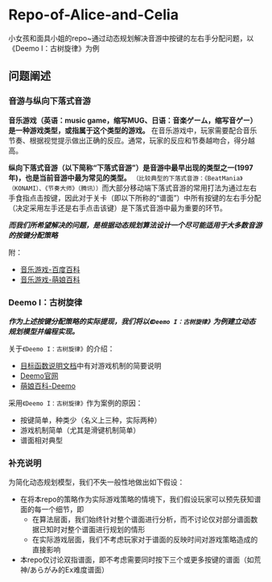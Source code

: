 # Repo-of-Alice-and-Celia
小女孩和面具小姐的repo~通过动态规划解决音游中按键的左右手分配问题，以《Deemo I：古树旋律》为例

## 问题阐述

### 音游与纵向下落式音游

**音乐游戏（英语：music game，缩写MUG、日语：音楽ゲーム，缩写音ゲー）是一种游戏类型，或指属于这个类型的游戏。** 在音乐游戏中，玩家需要配合音乐节奏、根据视觉提示做出正确的反应。通常，玩家的反应和节奏越吻合，得分越高。

**纵向下落式音游（以下简称“下落式音游”）是音游中最早出现的类型之一(1997年)，也是当前音游中最为常见的类型。** `（比较典型的下落式音游：《BeatMania》（KONAMI）、《节奏大师》（腾讯））`而大部分移动端下落式音游的常用打法为通过左右手食指点击按键，因此对于关卡（即以下所称的“谱面”）中所有按键的左右手分配（决定采用左手还是右手点击该键）是下落式音游中最为重要的环节。

***而我们所希望解决的问题，是根据动态规划算法设计一个尽可能适用于大多数音游的按键分配策略***

附：
- [音乐游戏-百度百科](https://baike.baidu.com/item/%E9%9F%B3%E4%B9%90%E6%B8%B8%E6%88%8F/906300?fromtitle=%E9%9F%B3%E6%B8%B8&fromid=16000372&fr=aladdin)
- [音乐游戏-萌娘百科](https://zh.moegirl.org.cn/%E9%9F%B3%E4%B9%90%E6%B8%B8%E6%88%8F)

### Deemo I：古树旋律

***作为上述按键分配策略的实际提现，我们将以`《Deemo I：古树旋律》`为例建立动态规划模型并编程实现。***

关于`《Deemo I：古树旋律》`的介绍：
- [目标函数说明文档](./说明文档/目标函数.md)中有对游戏机制的简要说明
- [Deemo官网](http://www.deemo.com.cn/)
- [萌娘百科-Deemo](https://zh.moegirl.org.cn/Deemo)

采用`《Deemo I：古树旋律》`作为案例的原因：
- 按键简单，种类少（名义上三种，实际两种）
- 游戏机制简单（尤其是滑键机制简单）
- 谱面相对典型

### 补充说明

为简化动态规划模型，我们不失一般性地做出如下假设：
- 在将本repo的策略作为实际游戏策略的情境下，我们假设玩家可以预先获知谱面的每一个细节，即
  - 在算法层面，我们始终针对整个谱面进行分析，而不讨论仅对部分谱面数据已知时对整个谱面进行规划的情形
  - 在实际游戏层面，我们不考虑玩家对于谱面的反映时间对游戏策略造成的直接影响
- 本repo仅讨论双指谱面，即不考虑需要同时按下三个或更多按键的谱面（如荒神/あらがみ的Ex难度谱面）